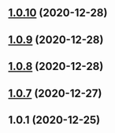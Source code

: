 ## [1.0.10](https://github.com/chrisfactory/react-meta-state/compare/v1.0.9...v1.0.10) (2020-12-28)





## [1.0.9](https://github.com/chrisfactory/react-meta-state/compare/v1.0.8...v1.0.9) (2020-12-28)





## [1.0.8](https://github.com/chrisfactory/react-meta-state/compare/v1.0.7...v1.0.8) (2020-12-28)





## [1.0.7](https://github.com/chrisfactory/react-meta-state/compare/v1.0.1...v1.0.7) (2020-12-27)





## 1.0.1 (2020-12-25)





